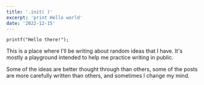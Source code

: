 ```yaml
---
title: '.init( )'
excerpt: 'print Hello world'
date: '2022-12-15'
---
```


```
printf("Hello there!");
```

This is a place where I'll be writing about random ideas that I have. It's mostly a playground intended to help me practice writing in public.

Some of the ideas are better thought through than others, some of the posts are more carefully written than others, and sometimes I change my mind.
